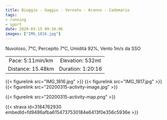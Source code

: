 ```yaml
---
title: Bioggio - Gaggio - Vernate - Aranno - Cademario
tags:
- running
- sport
date: 2020-03-15 09:34:06
images: ["IMG_1816.jpg"]
---
```


Nuvoloso, 7°C, Percepito 7°C, Umidità 92%, Vento 1m/s da SSO

<!--more-->

| | |
| :-: | :-: |
| Pace: 5:11min/km | Elevation: 532mt |
| Distance: 15.48km | Duration: 1:20:16 |

{{< figurelink src="IMG_1816.jpg" >}}
{{< figurelink src="IMG_1817.jpg" >}}
{{< figurelink src="20200315-activity-image.jpg" >}}


{{< figurelink src="20200315-activity-map.png" >}}


{{< strava id=3184762930 embedId=fd9486afba6154737530184e6413f0e356c5936e >}}
